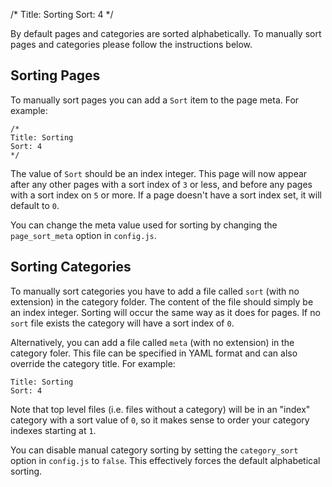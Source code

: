 /*
Title: Sorting
Sort: 4
*/

By default pages and categories are sorted alphabetically. To manually sort pages and categories please
follow the instructions below.

## Sorting Pages

To manually sort pages you can add a `Sort` item to the page meta. For example:

	/*
	Title: Sorting
	Sort: 4
	*/

The value of `Sort` should be an index integer. This page will now appear after any other pages with
a sort index of `3` or less, and before any pages with a sort index on `5` or more. If a page doesn't
have a sort index set, it will default to `0`.

You can change the meta value used for sorting by changing the `page_sort_meta` option in `config.js`.

## Sorting Categories

To manually sort categories you have to add a file called `sort` (with no extension) in the category
folder. The content of the file should simply be an index integer. Sorting will occur the same way as
it does for pages. If no `sort` file exists the category will have a sort index of `0`.

Alternatively, you can add a file called `meta` (with no extension) in the category foler. This file
can be specified in YAML format and can also override the category title. For example:

```
Title: Sorting
Sort: 4
```

Note that top level files (i.e. files without a category) will be in an "index" category with a sort
value of `0`, so it makes sense to order your category indexes starting at `1`.

You can disable manual category sorting by setting the `category_sort` option in `config.js` to `false`.
This effectively forces the default alphabetical sorting.
